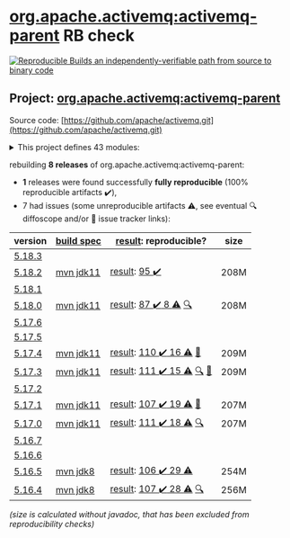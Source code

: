 [org.apache.activemq:activemq-parent](https://central.sonatype.com/artifact/org.apache.activemq/activemq-parent/versions) RB check
=======

[![Reproducible Builds](https://reproducible-builds.org/images/logos/rb.svg) an independently-verifiable path from source to binary code](https://reproducible-builds.org/)

## Project: [org.apache.activemq:activemq-parent](https://central.sonatype.com/artifact/org.apache.activemq/activemq-parent/versions)

Source code: [https://github.com/apache/activemq.git](https://github.com/apache/activemq.git)

<details><summary>This project defines 43 modules:</summary>

* [org.apache.activemq.tooling:activemq-junit](https://central.sonatype.com/artifact/org.apache.activemq.tooling/activemq-junit/5.18.2)
* [org.apache.activemq.tooling:activemq-maven-plugin](https://central.sonatype.com/artifact/org.apache.activemq.tooling/activemq-maven-plugin/5.18.2)
* [org.apache.activemq.tooling:activemq-memtest-maven-plugin](https://central.sonatype.com/artifact/org.apache.activemq.tooling/activemq-memtest-maven-plugin/5.18.2)
* [org.apache.activemq.tooling:activemq-perf-maven-plugin](https://central.sonatype.com/artifact/org.apache.activemq.tooling/activemq-perf-maven-plugin/5.18.2)
* [org.apache.activemq.tooling:activemq-tooling](https://central.sonatype.com/artifact/org.apache.activemq.tooling/activemq-tooling/5.18.2)
* [org.apache.activemq:activemq-all](https://central.sonatype.com/artifact/org.apache.activemq/activemq-all/5.18.2)
* [org.apache.activemq:activemq-amqp](https://central.sonatype.com/artifact/org.apache.activemq/activemq-amqp/5.18.2)
* [org.apache.activemq:activemq-blueprint](https://central.sonatype.com/artifact/org.apache.activemq/activemq-blueprint/5.18.2)
* [org.apache.activemq:activemq-broker](https://central.sonatype.com/artifact/org.apache.activemq/activemq-broker/5.18.2)
* [org.apache.activemq:activemq-camel](https://central.sonatype.com/artifact/org.apache.activemq/activemq-camel/5.18.2)
* [org.apache.activemq:activemq-cf](https://central.sonatype.com/artifact/org.apache.activemq/activemq-cf/5.18.2)
* [org.apache.activemq:activemq-client](https://central.sonatype.com/artifact/org.apache.activemq/activemq-client/5.18.2)
* [org.apache.activemq:activemq-client-jakarta](https://central.sonatype.com/artifact/org.apache.activemq/activemq-client-jakarta/5.18.2)
* [org.apache.activemq:activemq-console](https://central.sonatype.com/artifact/org.apache.activemq/activemq-console/5.18.2)
* [org.apache.activemq:activemq-http](https://central.sonatype.com/artifact/org.apache.activemq/activemq-http/5.18.2)
* [org.apache.activemq:activemq-itests-spring31](https://central.sonatype.com/artifact/org.apache.activemq/activemq-itests-spring31/5.18.2)
* [org.apache.activemq:activemq-jaas](https://central.sonatype.com/artifact/org.apache.activemq/activemq-jaas/5.18.2)
* [org.apache.activemq:activemq-jdbc-store](https://central.sonatype.com/artifact/org.apache.activemq/activemq-jdbc-store/5.18.2)
* [org.apache.activemq:activemq-jms-pool](https://central.sonatype.com/artifact/org.apache.activemq/activemq-jms-pool/5.18.2)
* [org.apache.activemq:activemq-kahadb-store](https://central.sonatype.com/artifact/org.apache.activemq/activemq-kahadb-store/5.18.2)
* [org.apache.activemq:activemq-karaf](https://central.sonatype.com/artifact/org.apache.activemq/activemq-karaf/5.18.2)
* [org.apache.activemq:activemq-karaf-itest](https://central.sonatype.com/artifact/org.apache.activemq/activemq-karaf-itest/5.18.2)
* [org.apache.activemq:activemq-leveldb-store](https://central.sonatype.com/artifact/org.apache.activemq/activemq-leveldb-store/5.18.2)
* [org.apache.activemq:activemq-log4j-appender](https://central.sonatype.com/artifact/org.apache.activemq/activemq-log4j-appender/5.18.2)
* [org.apache.activemq:activemq-mqtt](https://central.sonatype.com/artifact/org.apache.activemq/activemq-mqtt/5.18.2)
* [org.apache.activemq:activemq-openwire-generator](https://central.sonatype.com/artifact/org.apache.activemq/activemq-openwire-generator/5.18.2)
* [org.apache.activemq:activemq-openwire-legacy](https://central.sonatype.com/artifact/org.apache.activemq/activemq-openwire-legacy/5.18.2)
* [org.apache.activemq:activemq-osgi](https://central.sonatype.com/artifact/org.apache.activemq/activemq-osgi/5.18.2)
* [org.apache.activemq:activemq-parent](https://central.sonatype.com/artifact/org.apache.activemq/activemq-parent/5.18.2)
* [org.apache.activemq:activemq-partition](https://central.sonatype.com/artifact/org.apache.activemq/activemq-partition/5.18.2)
* [org.apache.activemq:activemq-pool](https://central.sonatype.com/artifact/org.apache.activemq/activemq-pool/5.18.2)
* [org.apache.activemq:activemq-ra](https://central.sonatype.com/artifact/org.apache.activemq/activemq-ra/5.18.2)
* [org.apache.activemq:activemq-rar](https://central.sonatype.com/artifact/org.apache.activemq/activemq-rar/5.18.2)
* [org.apache.activemq:activemq-run](https://central.sonatype.com/artifact/org.apache.activemq/activemq-run/5.18.2)
* [org.apache.activemq:activemq-runtime-config](https://central.sonatype.com/artifact/org.apache.activemq/activemq-runtime-config/5.18.2)
* [org.apache.activemq:activemq-shiro](https://central.sonatype.com/artifact/org.apache.activemq/activemq-shiro/5.18.2)
* [org.apache.activemq:activemq-spring](https://central.sonatype.com/artifact/org.apache.activemq/activemq-spring/5.18.2)
* [org.apache.activemq:activemq-stomp](https://central.sonatype.com/artifact/org.apache.activemq/activemq-stomp/5.18.2)
* [org.apache.activemq:activemq-unit-tests](https://central.sonatype.com/artifact/org.apache.activemq/activemq-unit-tests/5.18.2)
* [org.apache.activemq:activemq-web](https://central.sonatype.com/artifact/org.apache.activemq/activemq-web/5.18.2)
* [org.apache.activemq:activemq-web-console](https://central.sonatype.com/artifact/org.apache.activemq/activemq-web-console/5.18.2)
* [org.apache.activemq:activemq-web-demo](https://central.sonatype.com/artifact/org.apache.activemq/activemq-web-demo/5.18.2)
* [org.apache.activemq:apache-activemq](https://central.sonatype.com/artifact/org.apache.activemq/apache-activemq/5.18.2)
</details>

rebuilding **8 releases** of org.apache.activemq:activemq-parent:
- **1** releases were found successfully **fully reproducible** (100% reproducible artifacts :heavy_check_mark:),
- 7 had issues (some unreproducible artifacts :warning:, see eventual :mag: diffoscope and/or :memo: issue tracker links):

| version | [build spec](/BUILDSPEC.md) | [result](https://reproducible-builds.org/docs/jvm/): reproducible? | size |
| -- | --------- | ------ | -- |
| [5.18.3](https://central.sonatype.com/artifact/org.apache.activemq/activemq-parent/5.18.3/pom) | | | |
| [5.18.2](https://central.sonatype.com/artifact/org.apache.activemq/activemq-parent/5.18.2/pom) | [mvn jdk11](activemq-5.18.2.buildspec) | [result](activemq-parent-5.18.2.buildinfo): [95 :heavy_check_mark: ](activemq-parent-5.18.2.buildcompare) | 208M |
| [5.18.1](https://central.sonatype.com/artifact/org.apache.activemq/activemq-parent/5.18.1/pom) | | | |
| [5.18.0](https://central.sonatype.com/artifact/org.apache.activemq/activemq-parent/5.18.0/pom) | [mvn jdk11](activemq-5.18.0.buildspec) | [result](activemq-parent-5.18.0.buildinfo): [87 :heavy_check_mark:  8 :warning:](activemq-parent-5.18.0.buildcompare) [:mag:](activemq-parent-5.18.0.diffoscope) | 208M |
| [5.17.6](https://central.sonatype.com/artifact/org.apache.activemq/activemq-parent/5.17.6/pom) | | | |
| [5.17.5](https://central.sonatype.com/artifact/org.apache.activemq/activemq-parent/5.17.5/pom) | | | |
| [5.17.4](https://central.sonatype.com/artifact/org.apache.activemq/activemq-parent/5.17.4/pom) | [mvn jdk11](activemq-5.17.4.buildspec) | [result](activemq-parent-5.17.4.buildinfo): [110 :heavy_check_mark:  16 :warning:](activemq-parent-5.17.4.buildcompare) [:memo:](https://github.com/apache/activemq/pull/836) | 209M |
| [5.17.3](https://central.sonatype.com/artifact/org.apache.activemq/activemq-parent/5.17.3/pom) | [mvn jdk11](activemq-5.17.3.buildspec) | [result](activemq-parent-5.17.3.buildinfo): [111 :heavy_check_mark:  15 :warning:](activemq-parent-5.17.3.buildcompare) [:mag:](activemq-parent-5.17.3.diffoscope) [:memo:](https://github.com/apache/activemq/pull/836) | 209M |
| [5.17.2](https://central.sonatype.com/artifact/org.apache.activemq/activemq-parent/5.17.2/pom) | | | |
| [5.17.1](https://central.sonatype.com/artifact/org.apache.activemq/activemq-parent/5.17.1/pom) | [mvn jdk11](activemq-5.17.1.buildspec) | [result](activemq-parent-5.17.1.buildinfo): [107 :heavy_check_mark:  19 :warning:](activemq-parent-5.17.1.buildcompare) [:memo:](https://github.com/apache/activemq/pull/836) | 207M |
| [5.17.0](https://central.sonatype.com/artifact/org.apache.activemq/activemq-parent/5.17.0/pom) | [mvn jdk11](activemq-5.17.0.buildspec) | [result](activemq-parent-5.17.0.buildinfo): [111 :heavy_check_mark:  18 :warning:](activemq-parent-5.17.0.buildcompare) [:mag:](activemq-parent-5.17.0.diffoscope) | 207M |
| [5.16.7](https://central.sonatype.com/artifact/org.apache.activemq/activemq-parent/5.16.7/pom) | | | |
| [5.16.6](https://central.sonatype.com/artifact/org.apache.activemq/activemq-parent/5.16.6/pom) | | | |
| [5.16.5](https://central.sonatype.com/artifact/org.apache.activemq/activemq-parent/5.16.5/pom) | [mvn jdk8](activemq-5.16.5.buildspec) | [result](activemq-parent-5.16.5.buildinfo): [106 :heavy_check_mark:  29 :warning:](activemq-parent-5.16.5.buildcompare) | 254M |
| [5.16.4](https://central.sonatype.com/artifact/org.apache.activemq/activemq-parent/5.16.4/pom) | [mvn jdk8](activemq-5.16.4.buildspec) | [result](activemq-parent-5.16.4.buildinfo): [107 :heavy_check_mark:  28 :warning:](activemq-parent-5.16.4.buildcompare) [:mag:](activemq-parent-5.16.4.diffoscope) | 256M |

<i>(size is calculated without javadoc, that has been excluded from reproducibility checks)</i>
